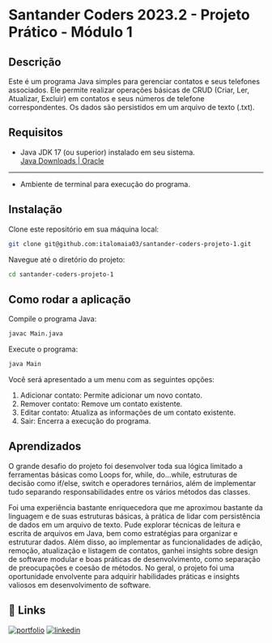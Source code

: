# Santander Coders 2023.2 - Projeto Prático - Módulo 1

## Descrição
Este é um programa Java simples para gerenciar contatos e seus telefones associados. Ele permite realizar operações básicas de CRUD (Criar, Ler, Atualizar, Excluir) em contatos e seus números de telefone correspondentes. Os dados são persistidos em um arquivo de texto (.txt).
## Requisitos

- Java JDK 17 (ou superior) instalado em seu sistema.\
[Java Downloads | Oracle](https://www.oracle.com/java/technologies/downloads/)
 ---
- Ambiente de terminal para execução do programa.

## Instalação

Clone este repositório em sua máquina local:
```bash Copy code
git clone git@github.com:italomaia03/santander-coders-projeto-1.git
```
Navegue até o diretório do projeto:

```bash Copy code
cd santander-coders-projeto-1
```
## Como rodar a aplicação

Compile o programa Java:

```bash Copy code
javac Main.java
```

Execute o programa:

```bash Copy code
java Main
```

Você será apresentado a um menu com as seguintes opções:

1. Adicionar contato: Permite adicionar um novo contato.
2. Remover contato: Remove um contato existente.
3. Editar contato: Atualiza as informações de um contato existente.
4. Sair: Encerra a execução do programa.
## Aprendizados

O grande desafio do projeto foi desenvolver toda sua lógica limitado a ferramentas básicas como Loops for, while, do...while, estruturas de decisão como if/else, switch e operadores ternários, além de implementar tudo separando responsabilidades entre os vários métodos das classes.

Foi uma experiência bastante enriquecedora que me aproximou bastante da linguagem e de suas estruturas básicas, à prática de lidar com persistência de dados em um arquivo de texto. Pude explorar técnicas de leitura e escrita de arquivos em Java, bem como estratégias para organizar e estruturar dados. Além disso, ao implementar as funcionalidades de adição, remoção, atualização e listagem de contatos, ganhei insights sobre design de software modular e boas práticas de desenvolvimento, como separação de preocupações e coesão de métodos. No geral, o projeto foi uma oportunidade envolvente para adquirir habilidades práticas e insights valiosos em desenvolvimento de software.


## 🔗 Links
[![portfolio](https://img.shields.io/badge/GitHub-100000?style=for-the-badge&logo=github&logoColor=white)](https://github.com/italomaia03)
[![linkedin](https://img.shields.io/badge/linkedin-0A66C2?style=for-the-badge&logo=linkedin&logoColor=white)](https://www.linkedin.com/in/italo-maia/)


